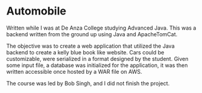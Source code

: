 # Automobile

Written while I was at De Anza College studying Advanced Java.
This was a backend written from the ground up using Java and ApacheTomCat.

The objective was to create a web application that utilized the Java backend to 
create a kelly blue book like website. Cars could be customizable, were serialized in a format 
designed by the student. Given some input file, a database was initialized for the application,
it was then written accessible once hosted by a WAR file on AWS.

The course was led by Bob Singh, and I did not finish the project.
